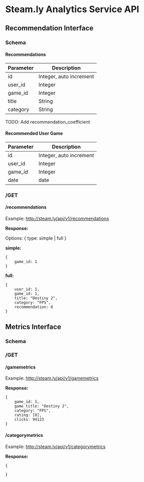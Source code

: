 # Steam.ly Analytics Service API

## Recommendation Interface

### Schema

<!-- #### Users
|Parameter         |Description                    |
|------------------|-------------------------------|
|user_id           |Integer                        |
|user_preferences  |String                         |

#### Games
|Parameter         |Description                    |
|------------------|-------------------------------|
|game_id           |Integer                        |
|title             |String                         |
|category          |String                         |
|number_of_clicks  |Integer												 | -->

#### Recommendations	
|Parameter         |Description                    |
|------------------|-------------------------------|
|id                |Integer, auto increment        |
|user_id           |Integer                        |
|game_id           |Integer                        |
|title             |String                         |
|category          |String                         |

TODO: Add recommendation_coefficient

#### Recommended User Game	
|Parameter         |Description                    |
|------------------|-------------------------------|
|id                |Integer, auto increment        |
|user_id           |Integer                        |
|game_id           |Integer                        |
|date              |date                           |

### /GET

#### /recommendations

Example: http://steam.ly/api/v1/recommendations

__Response:__

Options: { type: simple | full }


**simple:**
```
{
	game_id: 1
}
```

**full:**
```
{
	user_id: 1,
	game_id: 1,
	title: "Destiny 2",
	category: "FPS",
	recommendation: 8
}
```


## Metrics Interface

### Schema

<!-- #### Analytics
|Parameter         |Description                    |
|------------------|-------------------------------|
|user_id           |Integer                        |
|user_preferences  |String                         | -->

### /GET

#### /gamemetrics

Example: http://steam.ly/api/v1/gamemetrics

__Response:__

```
{
	game_id: 1,
	game_title: "Destiny 2",
	category: "FPS",
	rating: [8],
	clicks: 94123
}
```

#### /categorymetrics

Example: http://steam.ly/api/v1/categorymetrics

__Response:__	

```
{
	
}
```






